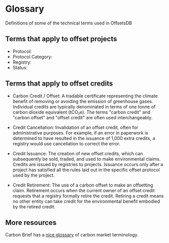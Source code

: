 # Glossary

Definitions of some of the technical terms used in OffsetsDB

## Terms that apply to offset projects

- Protocol:
- Protocol Category:
- Registry:
- Status:

## Terms that apply to offset credits

- Carbon Credit / Offset:
  A tradable certificate representing the climate benefit of removing or avoiding the emission of greenhouse gases.
  Individual credits are typically denominated in terms of one tonne of carbon dioxide equivalent (tCO₂e).
  The terms "carbon credit" and "carbon offset" and "offset credit" are often used interchangeably.
- Credit Cancellation:
  Invalidation of an offset credit, often for administrative purposes.
  For example, if an error in paperwork is determined to have resulted in the issuance of 1,000 extra credits, a registry would use cancellation to correct the error.

- Credit Issuance:
  The creation of new offset credits, which can subsequently be sold, traded, and used to make environmental claims.
  Credits are issued by registries to projects.
  Issuance occurs only after a project has satisfied all the rules laid out in the specific offset protocol used by the project.
- Credit Retirement:
  The use of a carbon offset to make an offsetting claim.
  Retirement occurs when the current owner of an offset credit requests that a registry formally retire the credit.
  Retiring a credit means no other entity can take credit for the environmental benefit embodied by the retired credit.

## More resources

Carbon Brief has a [nice glossary](https://interactive.carbonbrief.org/carbon-offsets-2023/glossary.html) of carbon market terminology.
